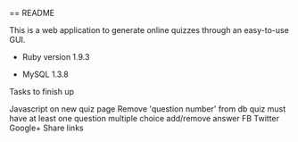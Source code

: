 == README

This is a web application to generate online quizzes through an easy-to-use GUI.

* Ruby version 1.9.3

* MySQL 1.3.8

Tasks to finish up

Javascript on new quiz page
Remove 'question number' from db
quiz must have at least one question
multiple choice add/remove answer
FB Twitter Google+ Share links